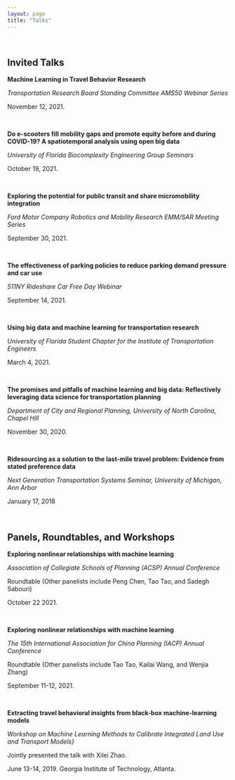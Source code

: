 ```yaml
---
layout: page
title: "Talks"
---
```


&nbsp;
&nbsp;
## Invited Talks

**Machine Learning in Travel Behavior Research**

*Transportation Research Board Standing Committee AMS50 Webinar Series*

November 12, 2021.

&nbsp;

**Do e-scooters fill mobility gaps and promote equity before and during COVID-19? A spatiotemporal analysis using open big data**

*University of Florida Biocomplexity Engineering Group Seminars*

October 19, 2021. 

&nbsp;

**Exploring the potential for public transit and share micromobility integration**

*Ford Motor Company Robotics and Mobility Research EMM/SAR Meeting Series*

September 30, 2021. 

&nbsp;

**The effectiveness of parking policies to reduce parking demand pressure and car use**

*511NY Rideshare Car Free Day Webinar*

September 14, 2021. 

&nbsp;

**Using big data and machine learning for transportation research**

*University of Florida Student Chapter for the Institute of Transportation Engineers*

March 4, 2021. 

&nbsp;

**The promises and pitfalls of machine learning and big data: Reflectively leveraging data science for transportation planning**

*Department of City and Regional Planning, University of North Carolina, Chapel Hill*

November 30, 2020. 

&nbsp;

**Ridesourcing as a solution to the last-mile travel problem: Evidence from stated preference data**

*Next Generation Transportation Systems Seminar, University of Michigan, Ann Arbor*

January 17, 2018

&nbsp;
&nbsp;

## Panels, Roundtables, and Workshops

**Exploring nonlinear relationships with machine learning**

*Association of Collegiate Schools of Planning (ACSP) Annual Conference*

Roundtable (Other panelists include Peng Chen, Tao Tao, and Sadegh Sabouri)

October 22 2021.

&nbsp;

**Exploring nonlinear relationships with machine learning**

*The 15th International Association for China Planning (IACP) Annual Conference*

Roundtable (Other panelists include Tao Tao, Kailai Wang, and Wenjia Zhang)

September 11-12, 2021. 

&nbsp;

**Extracting travel behavioral insights from black-box machine-learning models**

*Workshop on Machine Learning Methods to Calibrate Integrated Land Use and Transport Models}*

Jointly presented the talk with Xilei Zhao.

June 13-14, 2019. Georgia Institute of Technology, Atlanta.
